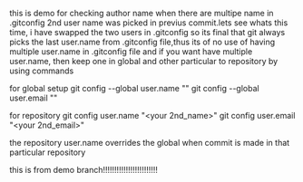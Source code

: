 this is demo for checking author name when there are multipe name in .gitconfig
2nd user name was picked in previus commit.lets see whats this time, i have swapped the two users in .gitconfig
so its final that git always picks the last user.name from .gitconfig file,thus its of no use of having multiple user.name in .gitconfig file
and if you want have multiple user.name, then keep one in global and other particular to repository by using commands

for global setup
git config --global user.name "<your name>"
git config --global user.email "<your email>"

for repository
git config user.name "<your 2nd_name>"
git config user.email "<your 2nd_email>"

the repository user.name overrides the global when commit is made in that particular repository



this is from demo branch!!!!!!!!!!!!!!!!!!!!!!!!
